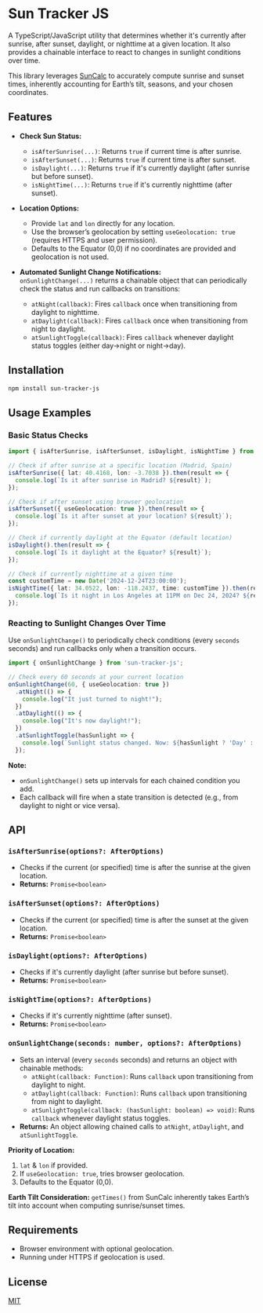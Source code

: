 # Sun Tracker JS

A TypeScript/JavaScript utility that determines whether it's currently after sunrise, after sunset, daylight, or nighttime at a given location. It also provides a chainable interface to react to changes in sunlight conditions over time.

This library leverages [SunCalc](https://github.com/mourner/suncalc) to accurately compute sunrise and sunset times, inherently accounting for Earth’s tilt, seasons, and your chosen coordinates.

## Features

- **Check Sun Status:**  
  - `isAfterSunrise(...)`: Returns `true` if current time is after sunrise.
  - `isAfterSunset(...)`: Returns `true` if current time is after sunset.
  - `isDaylight(...)`: Returns `true` if it's currently daylight (after sunrise but before sunset).
  - `isNightTime(...)`: Returns `true` if it's currently nighttime (after sunset).

- **Location Options:**  
  - Provide `lat` and `lon` directly for any location.
  - Use the browser’s geolocation by setting `useGeolocation: true` (requires HTTPS and user permission).
  - Defaults to the Equator (0,0) if no coordinates are provided and geolocation is not used.

- **Automated Sunlight Change Notifications:**  
  `onSunlightChange(...)` returns a chainable object that can periodically check the status and run callbacks on transitions:
  - `atNight(callback)`: Fires `callback` once when transitioning from daylight to nighttime.
  - `atDaylight(callback)`: Fires `callback` once when transitioning from night to daylight.
  - `atSunlightToggle(callback)`: Fires `callback` whenever daylight status toggles (either day→night or night→day).

## Installation

```bash
npm install sun-tracker-js
```

## Usage Examples

### Basic Status Checks

```typescript
import { isAfterSunrise, isAfterSunset, isDaylight, isNightTime } from 'sun-tracker-js';

// Check if after sunrise at a specific location (Madrid, Spain)
isAfterSunrise({ lat: 40.4168, lon: -3.7038 }).then(result => {
  console.log(`Is it after sunrise in Madrid? ${result}`);
});

// Check if after sunset using browser geolocation
isAfterSunset({ useGeolocation: true }).then(result => {
  console.log(`Is it after sunset at your location? ${result}`);
});

// Check if currently daylight at the Equator (default location)
isDaylight().then(result => {
  console.log(`Is it daylight at the Equator? ${result}`);
});

// Check if currently nighttime at a given time
const customTime = new Date('2024-12-24T23:00:00');
isNightTime({ lat: 34.0522, lon: -118.2437, time: customTime }).then(result => {
  console.log(`Is it night in Los Angeles at 11PM on Dec 24, 2024? ${result}`);
});
```

### Reacting to Sunlight Changes Over Time

Use `onSunlightChange()` to periodically check conditions (every `seconds` seconds) and run callbacks only when a transition occurs.

```typescript
import { onSunlightChange } from 'sun-tracker-js';

// Check every 60 seconds at your current location
onSunlightChange(60, { useGeolocation: true })
  .atNight(() => {
    console.log("It just turned to night!");
  })
  .atDaylight(() => {
    console.log("It's now daylight!");
  })
  .atSunlightToggle(hasSunlight => {
    console.log(`Sunlight status changed. Now: ${hasSunlight ? 'Day' : 'Night'}.`);
  });
```

**Note:**  
- `onSunlightChange()` sets up intervals for each chained condition you add.
- Each callback will fire when a state transition is detected (e.g., from daylight to night or vice versa).

## API

### `isAfterSunrise(options?: AfterOptions)`
- Checks if the current (or specified) time is after the sunrise at the given location.
- **Returns:** `Promise<boolean>`

### `isAfterSunset(options?: AfterOptions)`
- Checks if the current (or specified) time is after the sunset at the given location.
- **Returns:** `Promise<boolean>`

### `isDaylight(options?: AfterOptions)`
- Checks if it's currently daylight (after sunrise but before sunset).
- **Returns:** `Promise<boolean>`

### `isNightTime(options?: AfterOptions)`
- Checks if it's currently nighttime (after sunset).
- **Returns:** `Promise<boolean>`

### `onSunlightChange(seconds: number, options?: AfterOptions)`
- Sets an interval (every `seconds` seconds) and returns an object with chainable methods:
  - `atNight(callback: Function)`: Runs `callback` upon transitioning from daylight to night.
  - `atDaylight(callback: Function)`: Runs `callback` upon transitioning from night to daylight.
  - `atSunlightToggle(callback: (hasSunlight: boolean) => void)`: Runs `callback` whenever daylight status toggles.
- **Returns:** An object allowing chained calls to `atNight`, `atDaylight`, and `atSunlightToggle`.

**Priority of Location:**
1. `lat` & `lon` if provided.
2. If `useGeolocation: true`, tries browser geolocation.
3. Defaults to the Equator (0,0).

**Earth Tilt Consideration:**
`getTimes()` from SunCalc inherently takes Earth’s tilt into account when computing sunrise/sunset times.

## Requirements

- Browser environment with optional geolocation.
- Running under HTTPS if geolocation is used.

## License

[MIT](./LICENSE)